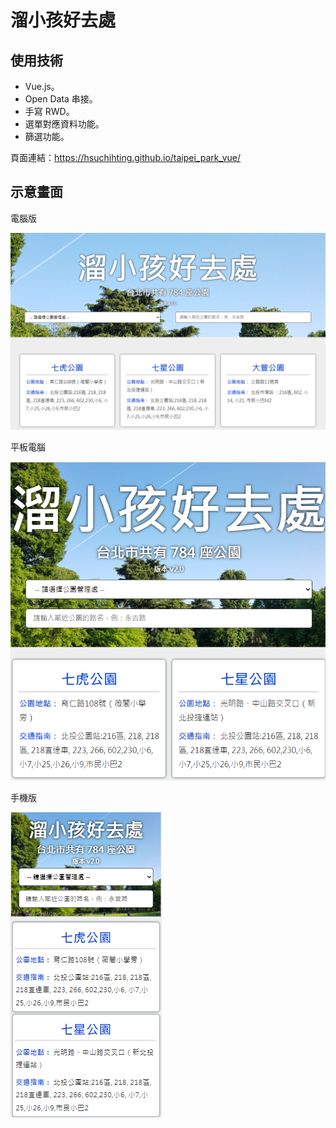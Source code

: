 # 溜小孩好去處

## 使用技術

- Vue.js。
- Open Data 串接。
- 手寫 RWD。
- 選單對應資料功能。
- 篩選功能。

頁面連結：https://hsuchihting.github.io/taipei_park_vue/

## 示意畫面

電腦版

![pc](./image/parkPC.png)

平板電腦

![pc](./image/parkPad.png)

手機版

![pc](./image/parkPhone.png)
